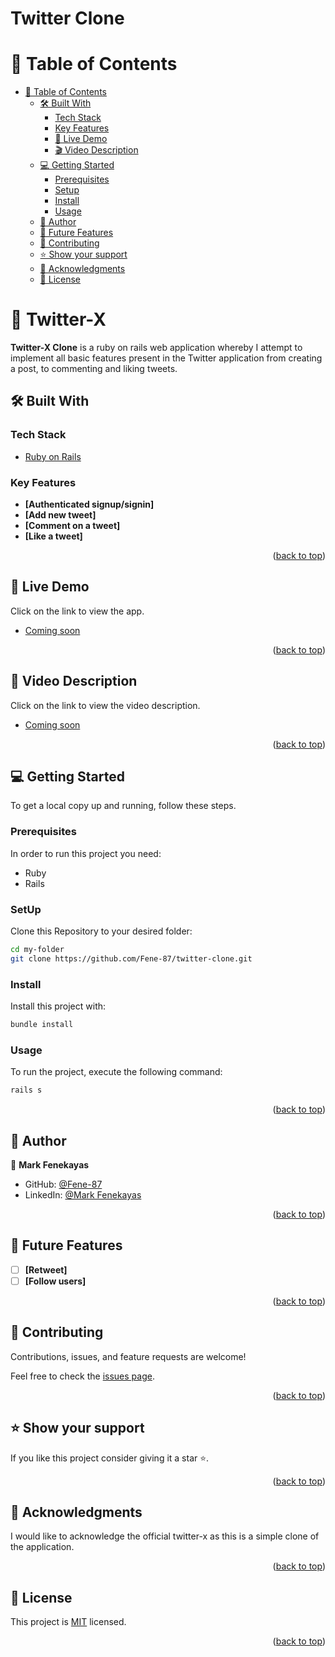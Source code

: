 # Twitter Clone
# 📗 Table of Contents

- [📗 Table of Contents](#-table-of-contents)
  - [🛠 Built With ](#-built-with-)
    - [Tech Stack ](#tech-stack-)
    - [Key Features ](#key-features-)
    - [🚀 Live Demo](#live-demo)
    - [🎬 Video Description](#video-demo)
  - [💻 Getting Started ](#-getting-started-)
    - [Prerequisites](#prerequisites)
    - [Setup](#setup)
    - [Install](#install)
    - [Usage](#usage)
  - [👥 Author ](#-author-)
  - [🔭 Future Features ](#-future-features-)
  - [🤝 Contributing ](#-contributing-)
  - [⭐️ Show your support ](#️-show-your-support-)
  - [🙏 Acknowledgments ](#-acknowledgments-)
  - [📝 License ](#-license-)

# 📖 Twitter-X <a name="about-project"></a>

**Twitter-X Clone** is a ruby on rails web application whereby I attempt to implement all basic features present in the Twitter application from creating a post, to commenting and liking tweets.

## 🛠 Built With <a name="built-with"></a>

### Tech Stack <a name="tech-stack"></a>

  <ul>
    <li><a href="https://rubyonrails.org/">Ruby on Rails</a></li>
  </ul>

### Key Features <a name="key-features"></a>

- **[Authenticated signup/signin]**
- **[Add new tweet]**
- **[Comment on a tweet]**
- **[Like a tweet]**

<p align="right">(<a href="#readme-top">back to top</a>)</p>

## 🚀 Live Demo <a name="live-demo"></a>

Click on the link to view the app.

- [Coming soon]()

<p align="right">(<a href="#readme-top">back to top</a>)</p>

## 🚀 Video Description <a name="live-demo"></a>

Click on the link to view the video description.

- [Coming soon]()

<p align="right">(<a href="#readme-top">back to top</a>)</p>


## 💻 Getting Started <a name="getting-started"></a>

To get a local copy up and running, follow these steps.

### Prerequisites

In order to run this project you need:

- Ruby
- Rails

### SetUp

Clone this Repository to your desired folder:

``` sh
cd my-folder
git clone https://github.com/Fene-87/twitter-clone.git
```
### Install 
Install this project with:
 
``` sh
bundle install
```

### Usage
To run the project, execute the following command:
``` sh
rails s
```

<p align="right">(<a href="#readme-top">back to top</a>)</p>

## 👥 Author <a name="author"></a>
👤 **Mark Fenekayas**

- GitHub: [@Fene-87](https://github.com/Fene-87)
- LinkedIn: [@Mark Fenekayas](https://www.linkedin.com/in/mark-fenekayas/)

<p align="right">(<a href="#readme-top">back to top</a>)</p>

## 🔭 Future Features <a name="future-features"></a>

- [ ] **[Retweet]**
- [ ] **[Follow users]**

<p align="right">(<a href="#readme-top">back to top</a>)</p>

## 🤝 Contributing <a name="contributing"></a>

Contributions, issues, and feature requests are welcome!

Feel free to check the [issues page](../../issues/).

<p align="right">(<a href="#readme-top">back to top</a>)</p>

## ⭐️ Show your support <a name="support"></a>

If you like this project consider giving it a star ⭐️.

<p align="right">(<a href="#readme-top">back to top</a>)</p>

## 🙏 Acknowledgments <a name="acknowledgements"></a>

I would like to acknowledge the official twitter-x as this is a simple clone of the application.

<p align="right">(<a href="#readme-top">back to top</a>)</p>

## 📝 License <a name="license"></a>

This project is [MIT](./LICENSE) licensed.

<p align="right">(<a href="#readme-top">back to top</a>)</p>
